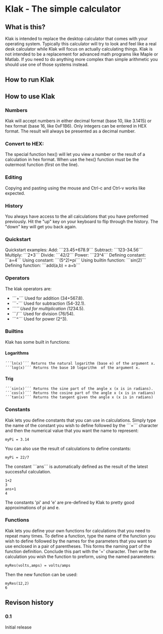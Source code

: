 # Klak - The simple calculator
## What is this?
Klak is intended to replace the desktop calculator that comes with your operating system. Typically this calculator will try to look and feel like a real desk calculator while Klak will focus on actually calculating things. Klak is not intended to be a replacement for advanced math programs like Maple or Matlab. If you need to do anything more complex than simple arithmetic you should use one of those systems instead. 
## How to run Klak

## How to use Klak
        
### Numbers
Klak will accept numbers in either decimal format (base 10, like 3.1415) or hex format (base 16, like 0xF1B6). Only integers can be entered in HEX format. The result will always be presented as a decimal number.

### Convert to HEX:
The special function hex() will let you view a number or the result of a calculation in hex format. When use the hex() function must be the outermost function (first on the line).

### Editing
Copying and pasting using the mouse and Ctrl-c and Ctrl-v works like expected.

### History
You always have access to the all calculations that you have preformed previously. Hit the "up" key on your keyboard to flip through the history. The "down" key will get you back again.     

### Quickstart
Quickstart examples:
Add: ´´´23.45+678.9´´´
Subtract: ´´´123-34.56´´´
Multiply: ´´´2*3´´´
Divide: ´´´42/2´´´
Power: ´´´23^4´´´
Defining constant: ´´´a=4´´´
Using constant: ´´´(5^2)*pi´´´
Using builtin function: ´´´sin(2)´´´
Defining function: ´´´add(a,b) = a+b´´´

### Operators
The klak operators are: 
- ´´´+´´´ Used for addition (34+567.8). 
- ´´´-´´´ Used for subtraction (54-32.1).
- ´´´*´´´ Used for multiplication (12*34.5).
- ´´´/´´´ Used for division (76/54).
- ´´´^´´´ Used for power (2^3).

### Builtins
Klak has some built in functions:
#### Logarithms
    ´´´ln(x)´´´ Returns the natural logarithm (base e) of the argument x.
    ´´´log(x)´´´ Returns the base 10 logarithm  of the argument x.
#### Trig
    ´´´sin(x)´´´ Returns the sine part of the angle x (x is in radians).
    ´´´cos(x)´´´ Returns the cosine part of the angle x (x is in radians)
    ´´´tan(x)´´´ Returns the tangent given the angle x (x is in radians)

### Constants
Klak lets you define constants that you can use in calculations. Simply type the name of the constant you wish to define followed by the ´´´=´´´ character and then the numerical value that you want the name to represent:

    myPi = 3.14

You can also use the result of calculations to define constants:

    myPi = 22/7

The constant ´´´ans´´´ is automatically defined as the result of the latest successful calculation.

    1+2
    3
    ans+1
    4

The constants 'pi' and 'e' are pre-defined by Klak to pretty good approximations of pi and e.
### Functions
Klak lets you define your own functions for calculations that you need to repeat many times. To define a function, type the name of the function you wish to define followed by the names for the parameters that you want to use enclosed in a pair of parentheses. This forms the naming part of the function definition. Conclude this part with the '=' character. Then write the calculation you wish the function to preform, using the named parameters:

    myRes(volts,amps) = volts/amps

Then the new function can be used:

    myRes(12,2)
    6

## Revison history
### 0.1
Initial release
 